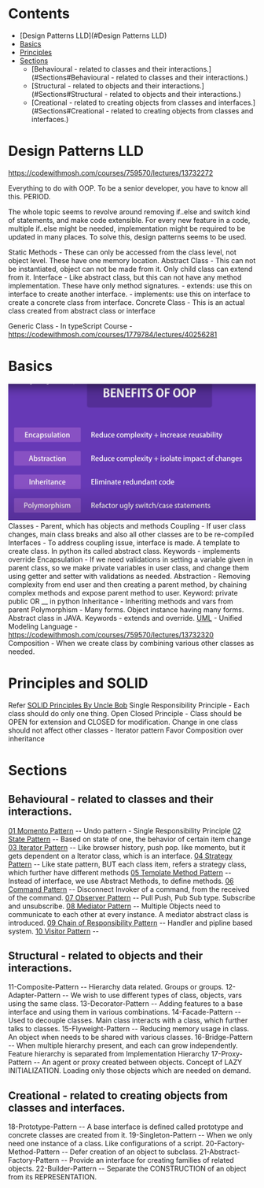 # Contents

- [Design Patterns LLD](#Design Patterns LLD)
- [Basics](#Basics)
- [Principles](#Principles)
- [Sections](#Sections)
    - [Behavioural - related to classes and their interactions.](#Sections#Behavioural - related to classes and their interactions.)
    - [Structural - related to objects and their interactions.](#Sections#Structural - related to objects and their interactions.)
    - [Creational - related to creating objects from classes and interfaces.](#Sections#Creational - related to creating objects from classes and interfaces.)

# Design Patterns LLD
https://codewithmosh.com/courses/759570/lectures/13732272

Everything to do with OOP. To be a senior developer, you have to know all this. PERIOD.

The whole topic seems to revolve around removing if..else and switch kind of statements, and make code extensible.
For every new feature in a code, multiple if..else might be needed, implementation might be required to be updated in many places.
To solve this, design patterns seems to be used.

Static Methods  - These can only be accessed from the class level, not object level. These have one memory location.
Abstract Class  - This can not be instantiated, object can not be made from it. Only child class can extend from it.
Interface       - Like abstract class, but this can not have any method implementation. These have only method signatures.
    - extends: use this on interface to create another interface.
    - implements: use this on interface to create a concrete class from interface.
Concrete Class  - This is an actual class created from abstract class or interface

Generic Class   - In typeScript Course - https://codewithmosh.com/courses/1779784/lectures/40256281

# Basics
![Image](./OOP-Pillars.png)
Classes - Parent, which has objects and methods
Coupling - If user class changes, main class breaks and also all other classes are to be re-compiled
Interfaces - To address coupling issue, interface is made. A template to create class. In python its called abstract class. Keywords - implements override
Encapsulation - If we need validations in setting a variable given in parent class, so we make private variables in user class, and change them using getter and setter with validations as needed. 
Abstraction - Removing complexity from end user and then creating a parent method, by chaining complex methods and expose parent method to user. Keyword: private public OR __ in python
Inheritance - Inheriting methods and vars from parent
Polymorphism - Many forms. Object instance having many forms. Abstract class in JAVA. Keywords - extends and override.
[UML](UML.md) - Unified Modeling Language - https://codewithmosh.com/courses/759570/lectures/13732320
Composition - When we create class by combining various other classes as needed.

# Principles and SOLID
Refer [SOLID Principles By Uncle Bob](../SOLID-Principles-By-Uncle-Bob.md)
Single Responsibility Principle - Each class should do only one thing.
Open Closed Principle           - Class should be OPEN for extension and CLOSED for modification.
Change in one class should not affect other classes - Iterator pattern
Favor Composition over inheritance

# Sections

## Behavioural - related to classes and their interactions.
[01 Momento Pattern](01-Momento-Pattern.md)                  -- Undo pattern - Single Responsibility Principle
[02 State Pattern](02-State-Pattern.md)                    -- Based on state of one, the behavior of certain item change 
[03 Iterator Pattern](03-Iterator-Pattern.md)                 -- Like browser history, push pop. like momento, but it gets dependent on a Iterator class, which is an interface.
[04 Strategy Pattern](04-Strategy-Pattern.md)                 -- Like state pattern, BUT each class item, refers a strategy class, which further have different methods
[05 Template Method Pattern](05-Template-Method-Pattern.md)          -- Instead of interface, we use Abstract Methods, to define methods.
[06 Command Pattern](06-Command-Pattern.md)                  -- Disconnect Invoker of a command, from the received of the command.
[07 Observer Pattern](07-Observer-Pattern.md)                 -- Pull Push, Pub Sub type. Subscribe and unsubscribe.
[08 Mediator Pattern](08-Mediator-Pattern.md)                 -- Multiple Objects need to communicate to each other at every instance. A mediator abstract class is introduced.
[09 Chain of Responsibility Pattern](09-Chain-of-Responsibility-Pattern.md)  -- Handler and pipline based system.
[10 Visitor Pattern](10-Visitor-Pattern.md)                  -- 

## Structural - related to objects and their interactions.
11-Composite-Pattern                -- Hierarchy data related. Groups or groups.
12-Adapter-Pattern                  -- We wish to use different types of class, objects, vars using the same class.
13-Decorator-Pattern                -- Adding features to a base interface and using them in various combinations.
14-Facade-Pattern                   -- Used to decouple classes. Main class interacts with a class, which further talks to classes.
15-Flyweight-Pattern                -- Reducing memory usage in class. An object when needs to be shared with various classes.
16-Bridge-Pattern                   -- When multiple hierarchy present, and each can grow independently. Feature hierarchy is separated from Implementation Hierarchy
17-Proxy-Pattern                    -- An agent or proxy created between objects. Concept of LAZY INITIALIZATION. Loading only those objects which are needed on demand.

## Creational - related to creating objects from classes and interfaces.
18-Prototype-Pattern                -- A base interface is defined called prototype and concrete classes are created from it. 
19-Singleton-Pattern                -- When we only need one instance of a class. Like configurations of a script.
20-Factory-Method-Pattern           -- Defer creation of an object to subclass.
21-Abstract-Factory-Pattern         -- Provide an interface for creating families of related objects. 
22-Builder-Pattern                  -- Separate the CONSTRUCTION of an object from its REPRESENTATION. 
